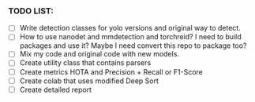 ### TODO LIST:

- [ ] Write detection classes for yolo versions and original way to detect.
- [ ] How to use nanodet and mmdetection and torchreid? I need to build packages and use it? Maybe I need convert this repo to package too?
- [ ] Mix my code and original code with new models.
- [ ] Create utility class that contains parsers
- [ ] Create metrics HOTA and Precision + Recall or F1-Score
- [ ] Create colab that uses modified Deep Sort
- [ ] Create detailed report